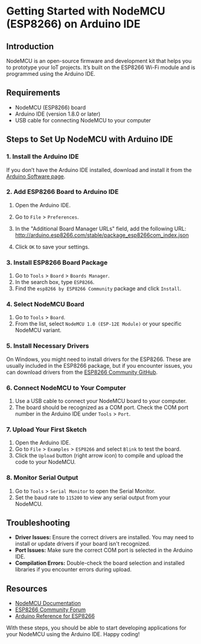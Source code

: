 


# Getting Started with NodeMCU (ESP8266) on Arduino IDE

## Introduction

NodeMCU is an open-source firmware and development kit that helps you to prototype your IoT projects. It’s built on the ESP8266 Wi-Fi module and is programmed using the Arduino IDE.

## Requirements

- NodeMCU (ESP8266) board
- Arduino IDE (version 1.8.0 or later)
- USB cable for connecting NodeMCU to your computer

## Steps to Set Up NodeMCU with Arduino IDE

### 1. Install the Arduino IDE

If you don’t have the Arduino IDE installed, download and install it from the [Arduino Software page](https://www.arduino.cc/en/software).

### 2. Add ESP8266 Board to Arduino IDE

1. Open the Arduino IDE.
2. Go to `File` > `Preferences`.
3. In the "Additional Board Manager URLs" field, add the following URL:
http://arduino.esp8266.com/stable/package_esp8266com_index.json


4. Click `OK` to save your settings.

### 3. Install ESP8266 Board Package

1. Go to `Tools` > `Board` > `Boards Manager`.
2. In the search box, type `ESP8266`.
3. Find the `esp8266 by ESP8266 Community` package and click `Install`.

### 4. Select NodeMCU Board

1. Go to `Tools` > `Board`.
2. From the list, select `NodeMCU 1.0 (ESP-12E Module)` or your specific NodeMCU variant.

### 5. Install Necessary Drivers

On Windows, you might need to install drivers for the ESP8266. These are usually included in the ESP8266 package, but if you encounter issues, you can download drivers from the [ESP8266 Community GitHub](https://github.com/esp8266/Arduino/tree/master/tools).

### 6. Connect NodeMCU to Your Computer

1. Use a USB cable to connect your NodeMCU board to your computer.
2. The board should be recognized as a COM port. Check the COM port number in the Arduino IDE under `Tools` > `Port`.

### 7. Upload Your First Sketch

1. Open the Arduino IDE.
2. Go to `File` > `Examples` > `ESP8266` and select `Blink` to test the board.
3. Click the `Upload` button (right arrow icon) to compile and upload the code to your NodeMCU.

### 8. Monitor Serial Output

1. Go to `Tools` > `Serial Monitor` to open the Serial Monitor.
2. Set the baud rate to `115200` to view any serial output from your NodeMCU.

## Troubleshooting

- **Driver Issues:** Ensure the correct drivers are installed. You may need to install or update drivers if your board isn't recognized.
- **Port Issues:** Make sure the correct COM port is selected in the Arduino IDE.
- **Compilation Errors:** Double-check the board selection and installed libraries if you encounter errors during upload.

## Resources

- [NodeMCU Documentation](https://nodemcu.readthedocs.io/)
- [ESP8266 Community Forum](https://www.esp8266.com/)
- [Arduino Reference for ESP8266](https://arduino-esp8266.readthedocs.io/en/latest/)

With these steps, you should be able to start developing applications for your NodeMCU using the Arduino IDE. Happy coding!

